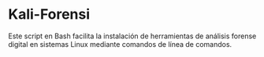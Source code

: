 # Kali-Forensi
Este script en Bash facilita la instalación de herramientas de análisis forense digital en sistemas Linux mediante comandos de línea de comandos. 
